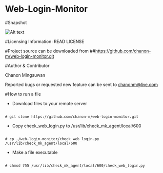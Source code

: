 # Web-Login-Monitor

#Snapshot

![Alt text](http://www.icalleasy.com/images/web_login.png "Snapshot 1") 

#Licensing Information: READ LICENSE

#Project source can be downloaded from
##https://github.com/chanon-m/web-login-monitor.git

#Author & Contributor

Chanon Mingsuwan

Reported bugs or requested new feature can be sent to chanonm@live.com

#How to run a file
* Download files to your remote server

```

# git clone https://github.com/chanon-m/web-login-monitor.git

```

* Copy check_web_login.py to /usr/lib/check_mk_agent/local/600

```

# cp ./web-login-monitor/check_web_login.py /usr/lib/check_mk_agent/local/600

```

* Make a file executable

```

# chmod 755 /usr/lib/check_mk_agent/local/600/check_web_login.py

```
